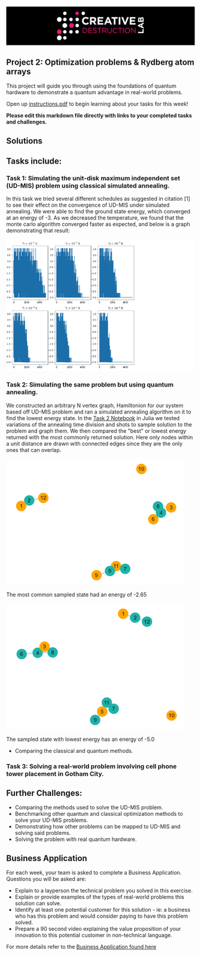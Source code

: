 ![CDL 2020 Cohort Project](../figures/CDL_logo.jpg)
## Project 2: Optimization problems \& Rydberg atom arrays

This project will guide you through using the foundations of quantum hardware to demonstrate a quantum advantage in real-world problems.

Open up [instructions.pdf](https://github.com/CDL-Quantum/CohortProject_2021/tree/main/Week2_Rydberg_Atoms/instructions.pdf) to begin learning about your tasks for this week!

**Please edit this markdown file directly with links to your completed tasks and challenges.**

## Solutions


## Tasks include:
### Task 1: Simulating the unit-disk maximum independent set (UD-MIS) problem using classical simulated annealing.
In this task we tried several different schedules as suggested in citation [1] to see their effect on the convergence of UD-MIS under simulated annealing. We were able to find the ground state energy, which converged at an energy of -3. As we decreased the temperature, we found that the monte carlo algorithm converged faster as expected, and below is a graph demonstrating that result:

![Various Monte Carlo Simulations](../Week2_Rydberg_Atoms/img/Task_1_sepearate_monte_carlo_graphs.png)

### Task 2: Simulating the same problem but using quantum annealing.
We constructed an arbitrary N vertex graph, Hamiltonion for our system based off UD-MIS problem and ran a simulated annealing algorithm on it to find the lowest energy state.   In the [Task 2 Notebook](./Task_2.ipynb) in Julia we tested variations of the annealing time division and shots to sample solution to the problem and graph them.  We then compared the "best" or lowest energy returned with the most commonly returned solution.  Here only nodes within a unit distance are drawn with connected edges since they are the only ones that can overlap.

![Most Common Sampled Solution](../Week2_Rydberg_Atoms/img/common.png)

The most common sampled state had an energy of -2.65

![Most Common Sampled Solution](../Week2_Rydberg_Atoms/img/best.png)

The sampled state with lowest energy has an energy of -5.0

* Comparing the classical and quantum methods.
### Task 3: Solving a real-world problem involving cell phone tower placement in Gotham City.

## Further Challenges:
* Comparing the methods used to solve the UD-MIS problem.
* Benchmarking other quantum and classical optimization methods to solve your UD-MIS problems.
* Demonstrating how other problems can be mapped to UD-MIS and solving said problems.
* Solving the problem with real quantum hardware.

## Business Application
For each week, your team is asked to complete a Business Application. Questions you will be asked are:

* Explain to a layperson the technical problem you solved in this exercise.
* Explain or provide examples of the types of real-world problems this solution can solve.
* Identify at least one potential customer for this solution - ie: a business who has this problem and would consider paying to have this problem solved.
* Prepare a 90 second video explaining the value proposition of your innovation to this potential customer in non-technical language.

For more details refer to the [Business Application found here](./Business_Application.md)
